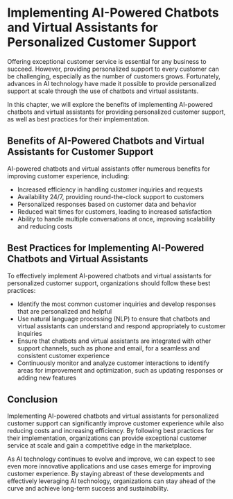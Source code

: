 Implementing AI-Powered Chatbots and Virtual Assistants for Personalized Customer Support
===========================================================================================================================================

Offering exceptional customer service is essential for any business to succeed. However, providing personalized support to every customer can be challenging, especially as the number of customers grows. Fortunately, advances in AI technology have made it possible to provide personalized support at scale through the use of chatbots and virtual assistants.

In this chapter, we will explore the benefits of implementing AI-powered chatbots and virtual assistants for providing personalized customer support, as well as best practices for their implementation.

Benefits of AI-Powered Chatbots and Virtual Assistants for Customer Support
---------------------------------------------------------------------------

AI-powered chatbots and virtual assistants offer numerous benefits for improving customer experience, including:

* Increased efficiency in handling customer inquiries and requests
* Availability 24/7, providing round-the-clock support to customers
* Personalized responses based on customer data and behavior
* Reduced wait times for customers, leading to increased satisfaction
* Ability to handle multiple conversations at once, improving scalability and reducing costs

Best Practices for Implementing AI-Powered Chatbots and Virtual Assistants
--------------------------------------------------------------------------

To effectively implement AI-powered chatbots and virtual assistants for personalized customer support, organizations should follow these best practices:

* Identify the most common customer inquiries and develop responses that are personalized and helpful
* Use natural language processing (NLP) to ensure that chatbots and virtual assistants can understand and respond appropriately to customer inquiries
* Ensure that chatbots and virtual assistants are integrated with other support channels, such as phone and email, for a seamless and consistent customer experience
* Continuously monitor and analyze customer interactions to identify areas for improvement and optimization, such as updating responses or adding new features

Conclusion
----------

Implementing AI-powered chatbots and virtual assistants for personalized customer support can significantly improve customer experience while also reducing costs and increasing efficiency. By following best practices for their implementation, organizations can provide exceptional customer service at scale and gain a competitive edge in the marketplace.

As AI technology continues to evolve and improve, we can expect to see even more innovative applications and use cases emerge for improving customer experience. By staying abreast of these developments and effectively leveraging AI technology, organizations can stay ahead of the curve and achieve long-term success and sustainability.


